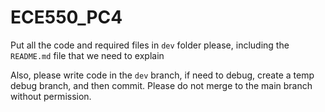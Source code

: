 # ECE550_PC4
Put all the code and required files in `dev` folder please, including the `README.md` file that we need to explain

Also, please write code in the `dev` branch, if need to debug, create a temp debug branch, and then commit. Please do not merge to the main branch without permission.
